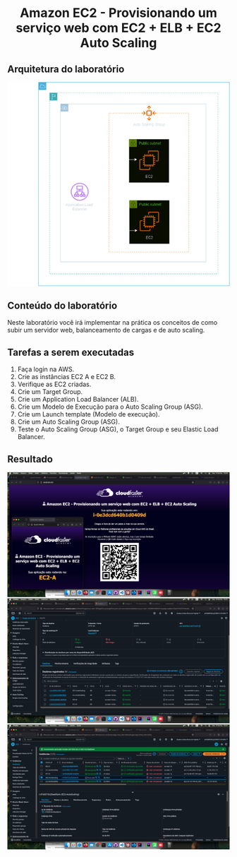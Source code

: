 <h1 align=center> Amazon EC2 - Provisionando um serviço web com EC2 + ELB + EC2 Auto Scaling</h1>

<h2>Arquitetura do laboratório</h2>

<div align=center>
    <img width="800px" src="./../../../assets/imgs/labs/EC2/lab-2-ec2-arch.png">
</div>

<h2> Conteúdo do laboratório </h2>

Neste laboratório você irá implementar na prática os conceitos de como subir um servidor web, balanceamento de cargas e de auto scaling.

<h2>Tarefas a serem executadas</h2>

1. Faça login na AWS.
2. Crie as instâncias EC2 A e EC2 B.
3. Verifique as EC2 criadas.
4. Crie um Target Group.
5. Crie um Application Load Balancer (ALB).
6. Crie um Modelo de Execução para o Auto Scaling Group (ASG).
7. Crie um Launch template (Modelo de execução).
8. Crie um Auto Scaling Group (ASG).
9. Teste o Auto Scaling Group (ASG), o Target Group e seu Elastic Load Balancer.

<h2>Resultado</h2>

<div align=center>
    <img width="800px" src="./../../../assets/imgs/labs/EC2/lab-2-resultado-1.png">
</div>

<div align=center>
    <img width="800px" src="./../../../assets/imgs/labs/EC2/lab-2-resultado-2.png">
</div>

<div align=center>
    <img width="800px" src="./../../../assets/imgs/labs/EC2/lab-2-resultado-3.png">
</div>